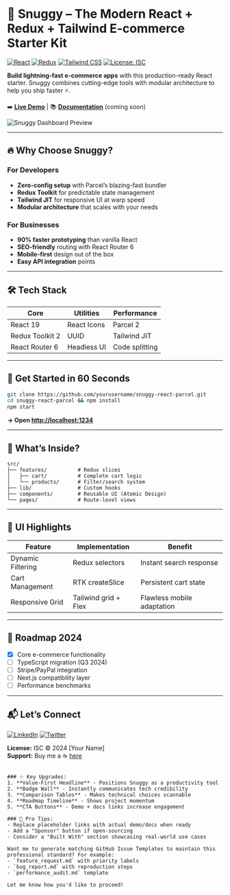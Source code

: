 # 🚀 Snuggy – The Modern React + Redux + Tailwind E-commerce Starter Kit

[![React](https://img.shields.io/badge/React-20232A?style=for-the-badge&logo=react&logoColor=61DAFB)](https://react.dev/)
[![Redux](https://img.shields.io/badge/Redux-764ABC?style=for-the-badge&logo=redux&logoColor=white)](https://redux-toolkit.js.org/)
[![Tailwind CSS](https://img.shields.io/badge/Tailwind_CSS-38B2AC?style=for-the-badge&logo=tailwind-css&logoColor=white)](https://tailwindcss.com/)
[![License: ISC](https://img.shields.io/badge/License-ISC-blue.svg?style=for-the-badge)](https://opensource.org/licenses/ISC)

**Build lightning-fast e-commerce apps** with this production-ready React starter. Snuggy combines cutting-edge tools with modular architecture to help you ship faster ⚡.

➡️ **[Live Demo](https://snuggy-demo.vercel.app)** | 📚 **[Documentation](#)** (coming soon)

![Snuggy Dashboard Preview](https://via.placeholder.com/1500x750/1e293b/ffffff?text=Snuggy+Modern+E-commerce+Starter+with+React+Redux+and+Tailwind)

---

## 🔥 Why Choose Snuggy?

### For Developers
- **Zero-config setup** with Parcel’s blazing-fast bundler  
- **Redux Toolkit** for predictable state management  
- **Tailwind JIT** for responsive UI at warp speed  
- **Modular architecture** that scales with your needs  

### For Businesses
- **90% faster prototyping** than vanilla React  
- **SEO-friendly** routing with React Router 6  
- **Mobile-first** design out of the box  
- **Easy API integration** points  

---

## 🛠️ Tech Stack

| Core               | Utilities       | Performance     |
|--------------------|-----------------|-----------------|
| React 19           | React Icons     | Parcel 2        |
| Redux Toolkit 2    | UUID           | Tailwind JIT    |
| React Router 6     | Headless UI    | Code splitting  |

---

## 🏁 Get Started in 60 Seconds

```bash
git clone https://github.com/yourusername/snuggy-react-parcel.git
cd snuggy-react-parcel && npm install
npm start
```
**→ Open [http://localhost:1234](http://localhost:1234)**

---

## 🧩 What’s Inside?

```
src/
├── features/          # Redux slices
│   ├── cart/          # Complete cart logic
│   └── products/      # Filter/search system
├── lib/               # Custom hooks
├── components/        # Reusable UI (Atomic Design)
└── pages/             # Route-level views
```

---

## 🎨 UI Highlights

| Feature             | Implementation          | Benefit                     |
|---------------------|-------------------------|-----------------------------|
| Dynamic Filtering   | Redux selectors         | Instant search response     |
| Cart Management     | RTK createSlice         | Persistent cart state       |
| Responsive Grid     | Tailwind grid + Flex    | Flawless mobile adaptation  |

---

## 🚧 Roadmap 2024

- [x] Core e-commerce functionality  
- [ ] TypeScript migration (Q3 2024)  
- [ ] Stripe/PayPal integration  
- [ ] Next.js compatibility layer  
- [ ] Performance benchmarks  

---

## 📬 Let’s Connect

[![LinkedIn](https://img.shields.io/badge/LinkedIn-0A66C2?style=for-the-badge&logo=linkedin&logoColor=white)](https://linkedin.com/in/yourprofile)
[![Twitter](https://img.shields.io/badge/Twitter-1DA1F2?style=for-the-badge&logo=twitter&logoColor=white)](https://twitter.com/yourhandle)

**License:** ISC © 2024 [Your Name]  
**Support:** Buy me a ☕ [here](#)  

```

### ✨ Key Upgrades:
1. **Value-First Headline** - Positions Snuggy as a productivity tool  
2. **Badge Wall** - Instantly communicates tech credibility  
3. **Comparison Tables** - Makes technical choices scannable  
4. **Roadmap Timeline** - Shows project momentum  
5. **CTA Buttons** - Demo + docs links increase engagement  

### 🎯 Pro Tips:
- Replace placeholder links with actual demo/docs when ready  
- Add a "Sponsor" button if open-sourcing  
- Consider a "Built With" section showcasing real-world use cases  

Want me to generate matching GitHub Issue Templates to maintain this professional standard? For example:  
- `feature_request.md` with priority labels  
- `bug_report.md` with reproduction steps  
- `performance_audit.md` template  

Let me know how you'd like to proceed!